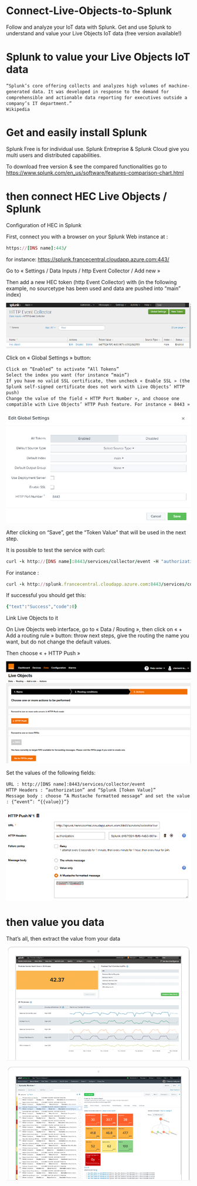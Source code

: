 # Connect-Live-Objects-to-Splunk
Follow and analyze your IoT data with Splunk. Get and use Splunk to understand and value your Live Objects IoT data (free version available!)

# Splunk to value your Live Objects IoT data

    “Splunk’s core offering collects and analyzes high volumes of machine-generated data. It was developed in response to the demand for comprehensible and actionable data reporting for executives outside a company’s IT department.”
    Wikipedia

# Get and easily install Splunk

Splunk Free is for individual use. Splunk Entreprise & Splunk Cloud give you multi users and distributed capabilities.

To download free version & see the compared functionalities go to https://www.splunk.com/en_us/software/features-comparison-chart.html

# then connect HEC Live Objects / Splunk

Configuration of HEC in Splunk

First, connect you with a browser on your Splunk Web instance at :

```ruby
https://[DNS name]:443/
```

for instance: https://splunk.francecentral.cloudapp.azure.com:443/

Go to « Settings / Data Inputs / http Event Collector / Add new »

Then add a new HEC token (http Event Collector) with (in the following example, no sourcetype has been used and data are pushed into “main” index)

![](images/splunk1.png)

Click on « Global Settings » button:

    Click on “Enabled” to activate “All Tokens”
    Select the index you want (for instance “main”)
    If you have no valid SSL certificate, then uncheck « Enable SSL » (the Splunk self-signed certificate does not work with Live Objects’ HTTP push)
    Change the value of the field « HTTP Port Number », and choose one compatible with Live Objects’ HTTP Push feature. For instance « 8443 »

![](images/splunk2.png)

After clicking on “Save”, get the “Token Value” that will be used in the next step.

It is possible to test the service with curl:

```ruby
curl -k http://[DNS name]:8443/services/collector/event -H "authorization: Splunk [Token Value]" -d '{"event": "hello world"}'
```

For instance :

```ruby
curl -k http://splunk.francecentral.cloudapp.azure.com:8443/services/collector/event -H "authorization: Splunk d487f324-fbf6-4eb3-807e-cd962db26f89" -d '{"event": "hello world"}' )
```

If successful you should get this:

```ruby
{"text":"Success","code":0}
```

Link Live Objects to it

On Live Objects web interface, go to « Data / Routing », then click on « + Add a routing rule » button: throw next steps, give the routing the name you want, but do not change the default values.

Then choose « + HTTP Push »

![](images/splunk3.png)

Set the values of the following fields:

    URL : http://[DNS name]:8443/services/collector/event
    HTTP Headers : “authorization” and “Splunk [Token Value]”
    Message body : choose “A Mustache formatted message” and set the value : {“event”: “{{value}}”}

![](images/splunk4.png)

# then value you data

That’s all, then extract the value from your data

![](images/splunk5.png)

![](images/splunk6.png)
